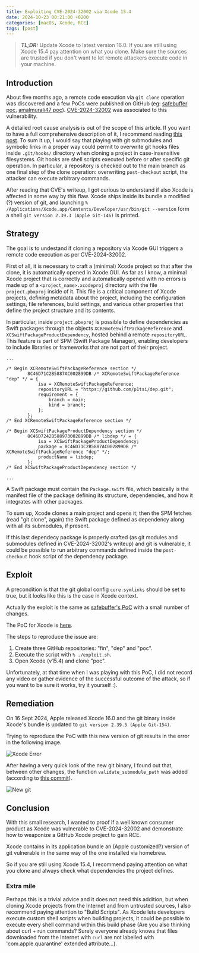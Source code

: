 ```yaml
---
title: Exploiting CVE-2024-32002 via Xcode 15.4
date: 2024-10-23 00:21:00 +0200
categories: [macOS, Xcode, RCE]
tags: [post]
---
```



> **_TL;DR:_**  Update Xcode to latest version 16.0. 
If you are still using Xcode 15.4 pay attention on what you clone. Make sure the sources are trusted 
if you don't want to let remote attackers execute code in your machine.


## Introduction

About five months ago, a remote code execution via `git clone` operation was discovered 
and a few PoCs were published on GitHub (eg: [safebuffer poc](https://github.com/safebuffer/CVE-2024-32002),
[amalmurali47 poc](https://github.com/amalmurali47/git_rce)).
[CVE-2024-32002](https://nvd.nist.gov/vuln/detail/CVE-2024-32002) was associated to this vulnerability.

A detailed root cause analysis is out of the scope of this article. If you want to have a full comprehensive description of it, 
I recommend reading [this post](https://amalmurali.me/posts/git-rce/).
To sum it up, I would say that playing with git submodules and symbolic links in a proper way
 could permit to overwrite git hooks files inside `.git/hooks/` directory when cloning a project in case-insensitive filesystems. 
Git hooks are shell scripts executed before or after specific git operation. 
In particular, a repository is checked out to the main branch as one final step of the clone operation:
 overwriting `post-checkout` script, the attacker can execute arbitrary commands. 

After reading that CVE's writeup, I got curious to understand if also Xcode is affected in some way by this flaw. 
Xcode ships inside its bundle a modified (?) version of git, and launching 
`% /Applications/Xcode.app/Contents/Developer/usr/bin/git --version` form a shell  `git version 2.39.3 (Apple Git-146)` is printed. 


## Strategy

The goal is to undestand if cloning a repository via Xcode GUI triggers a remote code execution as per CVE-2024-32002. 

First of all, it is necessary to craft a (minimal) Xcode project so that after the clone, it is automatically opened in Xcode GUI.
 As far as I know, a minimal Xcode project that is correctly and automatically opened with no errors is made up
  of a `<project_name>.xcodeproj` directory with the 
file `project.pbxproj` inside of it. This file is a critical component of Xcode projects, defining metadata about the project, 
including the configuration settings, file references, build settings, and various other properties that define the project structure and its contents. 

In particular, inside `project.pbxproj` is possible to define dependencies as Swift packages through
 the objects `XCRemoteSwiftPackageReference` and `XCSwiftPackageProductDependency`, hosted behind a remote `repositoryURL`. This feature is part of SPM (Swift Package Manager), enabling developers to include libraries or frameworks that are not part of their project.


```
...

/* Begin XCRemoteSwiftPackageReference section */
		8C46D71C2B5887AC002899DB /* XCRemoteSwiftPackageReference "dep" */ = {
			isa = XCRemoteSwiftPackageReference;
			repositoryURL = "https://github.com/p1tsi/dep.git";
			requirement = {
				branch = main;
				kind = branch;
			};
		};
/* End XCRemoteSwiftPackageReference section */

/* Begin XCSwiftPackageProductDependency section */
		8C46D7242B588973002899DB /* libdep */ = {
			isa = XCSwiftPackageProductDependency;
			package = 8C46D71C2B5887AC002899DB /* XCRemoteSwiftPackageReference "dep" */;
			productName = libdep;
		};
/* End XCSwiftPackageProductDependency section */

...
```

A Swift package must contain the `Package.swift` file, which basically is the manifest file of the package defining its structure, 
dependencies, and how it integrates with other packages.

To sum up, Xcode clones a main project and opens it; then the SPM fetches (read "git clone", again) the Swift package defined as dependency 
along with all its submodules, if present.

If this last dependecy package is properly crafted (as git modules and submodules defined in CVE-2024-32002's writeup)
 and git is vulnerable, it could be possible to run arbitrary commands defined inside the `post-checkout` hook script of the dependency package.


## Exploit
A precondition is that the git global config ```core.symlinks``` should be set to true, but it looks like this is the case in Xcode context.  

Actually the exploit is the same as [safebuffer's PoC](https://github.com/safebuffer/CVE-2024-32002) with a small number of changes.

The PoC for Xcode is [here](https://github.com/p1tsi/misc/tree/main/Xcode_15.4_RCE).

The steps to reproduce the issue are:
	
1. Create three GitHub repositories: "fin", "dep" and "poc".
2. Execute the script with `% ./exploit.sh`.
3. Open Xcode (v15.4) and clone "poc".

Unfortunately, at that time when I was playing with this PoC, I did not record any video or gather evidence of the successful outcome of the attack, so if you want to be sure it works, try it yourself :). 


## Remediation

On 16 Sept 2024, Apple released Xcode 16.0 and the git binary inside Xcode's bundle is updated to `git version 2.39.5 (Apple Git-154)`.

Trying to reproduce the PoC with this new version of git results in the error in the following image.

![Xcode Error](assets/img/2024-10-22-Xcode-RCE/Xcode_error.jpeg)


After having a very quick look of the new git binary, I found out that, between other changes, the function `validate_submodule_path` was added (according to [this commit](https://github.com/git/git/commit/e8d0608944486019ea0e1ed2ed29776811a565c2#diff-7bd0801cbd40732914da6803d7909aa67daed192855e1a4bf44d4fb16a28cbfcR1234)).

![New git](assets/img/2024-10-22-Xcode-RCE/git.jpeg)


## Conclusion

With this small research, I wanted to proof if a well known consumer product as Xcode was vulnerable to CVE-2024-32002 and 
demonstrate how to weaponize a GitHub Xcode project to gain RCE. 

Xcode contains in its application bundle an (Apple customized?) version of git vulnerable in the same way of the one installed via homebrew.

So if you are still using Xcode 15.4, I recommend paying attention on what you clone and always check what dependencies the project defines.


### Extra mile

Perhaps this is a trivial advice and it does not need this addition, but when cloning Xcode projects from the Internet and from untrusted sources, I also recommend paying attention to "Build Scripts".
As Xcode lets developers execute custom shell scripts when building projects, it could be possible to execute every shell command within this build phase (Are you also thinking about curl + run commands? Surely everyone already knows that files downloaded from the Internet with `curl` are not labelled with 'com.apple.quarantine' extended attribute...).

